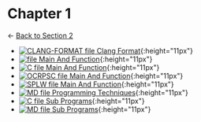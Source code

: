 # Chapter 1

← [Back to Section 2](..)

- [![CLANG-FORMAT file](https://img.icons8.com/windows/512/4a90e2/file-configuration.png) Clang Format](.clang-format){:height="11px"}
- [![ file](https://img.icons8.com/windows/512/4a90e2/binary-file.png) Main And Function](main_and_function){:height="11px"}
- [![C file](https://img.icons8.com/windows/512/4a90e2/c.png) Main And Function](main_and_function.c){:height="11px"}
- [![OCRPSC file](https://img.icons8.com/windows/512/4a90e2/code-file.png) Main And Function](main_and_function.ocrpsc){:height="11px"}
- [![SPLW file](https://starwort.github.io/computer-science/icon-splw.png) Main And Function](main_and_function.splw){:height="11px"}
- [![MD file](https://img.icons8.com/windows/512/4a90e2/regular-document.png) Programming Techniques](programming_techniques.html){:height="11px"}
- [![C file](https://img.icons8.com/windows/512/4a90e2/c.png) Sub Programs](sub_programs.c){:height="11px"}
- [![MD file](https://img.icons8.com/windows/512/4a90e2/regular-document.png) Sub Programs](sub_programs.html){:height="11px"}
